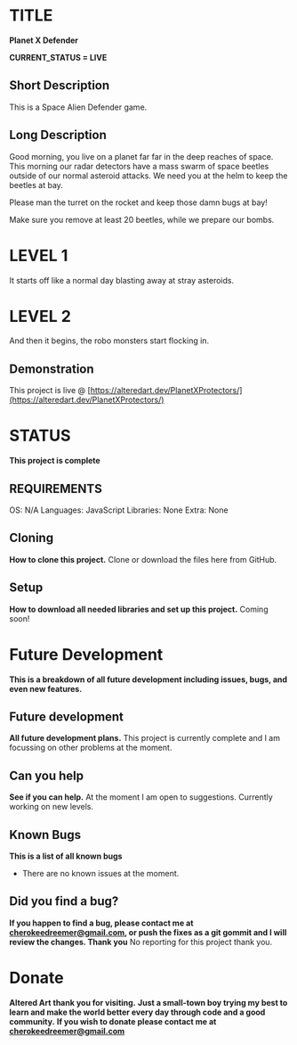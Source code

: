 # TITLE
**Planet X Defender**

  **CURRENT_STATUS = LIVE**
  
  ## Short Description
  This is a Space Alien Defender game.
  
  ## Long Description
  Good morning, you live on a planet far far in the deep reaches of space. 
  This morning our radar detectors have a mass swarm of space beetles outside of our normal asteroid attacks. 
  We need you at the helm to keep the beetles at bay.
 
  Please man the turret on the rocket and keep those damn bugs at bay!
 
  Make sure you remove at least 20 beetles, while we prepare our bombs.

  # LEVEL 1
  It starts off like a normal day blasting away at stray asteroids.

  # LEVEL 2
  And then it begins, the robo monsters start flocking in.
  ## Demonstration
  This project is live @ [https://alteredart.dev/PlanetXProtectors/](https://alteredart.dev/PlanetXProtectors/)



# STATUS
**This project is complete**

  ## REQUIREMENTS
  OS: N/A
  Languages: JavaScript 
  Libraries: None
  Extra: None 

  ## Cloning
  **How to clone this project.**
  Clone or download the files here from GitHub.
  
  
  ## Setup
  **How to download all needed libraries and set up this project.**
  Coming soon!


  

# Future Development
**This is a breakdown of all future development including issues, bugs, and even new features.**

  ## Future development
  **All future development plans.**
  This project is currently complete and I am focussing on other problems at the moment.
  
  ## Can you help
  **See if you can help.**
  At the moment I am open to suggestions.
  Currently working on new levels.

  ## Known Bugs
  **This is a list of all known bugs**
  * There are no known issues at the moment.
  
  ## Did you find a bug?
  **If you happen to find a bug, please contact me at cherokeedreemer@gmail.com, or push the fixes as a git gommit and I will review the changes. Thank you**
  No reporting for this project thank you.

# Donate
**Altered Art thank you for visiting.**
**Just a small-town boy trying my best to learn and make the world better every day through code and a good community.**
**If you wish to donate please contact me at cherokeedreemer@gmail.com**
